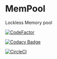 # MemPool
Lockless Memory pool

[![CodeFactor](https://www.codefactor.io/repository/github/khubaibumer/mempool/badge)](https://www.codefactor.io/repository/github/khubaibumer/mempool)

[![Codacy Badge](https://app.codacy.com/project/badge/Grade/107c58bed4ae4ac588f57060402f5c1f)](https://www.codacy.com/gh/khubaibumer/MemPool/dashboard?utm_source=github.com&amp;utm_medium=referral&amp;utm_content=khubaibumer/MemPool&amp;utm_campaign=Badge_Grade)

[![CircleCI](https://circleci.com/gh/khubaibumer/MemPool/tree/master.svg?style=svg)](https://circleci.com/gh/khubaibumer/MemPool/tree/master)
